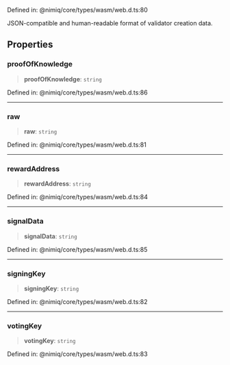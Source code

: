 Defined in: @nimiq/core/types/wasm/web.d.ts:80

JSON-compatible and human-readable format of validator creation data.

## Properties

### proofOfKnowledge

> **proofOfKnowledge**: `string`

Defined in: @nimiq/core/types/wasm/web.d.ts:86

***

### raw

> **raw**: `string`

Defined in: @nimiq/core/types/wasm/web.d.ts:81

***

### rewardAddress

> **rewardAddress**: `string`

Defined in: @nimiq/core/types/wasm/web.d.ts:84

***

### signalData

> **signalData**: `string`

Defined in: @nimiq/core/types/wasm/web.d.ts:85

***

### signingKey

> **signingKey**: `string`

Defined in: @nimiq/core/types/wasm/web.d.ts:82

***

### votingKey

> **votingKey**: `string`

Defined in: @nimiq/core/types/wasm/web.d.ts:83
